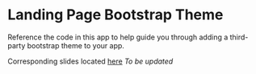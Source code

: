# Landing Page Bootstrap Theme

Reference the code in this app to help guide you through adding a third-party bootstrap theme to your app.

Corresponding slides located [here](http://iexperience.github.io/year02/s2/slides/13A.html#/)
*To be updated*
